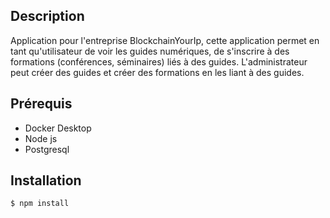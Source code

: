 ## Description

Application pour l'entreprise BlockchainYourIp, cette application permet en tant qu'utilisateur de voir les guides numériques, de s'inscrire à des formations (conférences, séminaires) liés à des guides. L'administrateur peut créer des guides et créer des formations en les liant à des guides. 

## Prérequis
- Docker Desktop
- Node js 
- Postgresql

## Installation

```bash
$ npm install
```